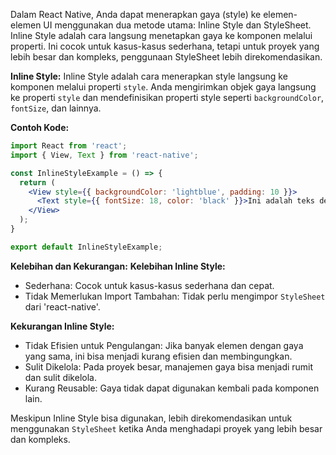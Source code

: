 Dalam React Native, Anda dapat menerapkan gaya (style) ke elemen-elemen UI menggunakan dua metode utama: Inline Style dan StyleSheet. Inline Style adalah cara langsung menetapkan gaya ke komponen melalui properti. Ini cocok untuk kasus-kasus sederhana, tetapi untuk proyek yang lebih besar dan kompleks, penggunaan StyleSheet lebih direkomendasikan.

**Inline Style:** 
Inline Style adalah cara menerapkan style langsung ke komponen melalui properti `style`. Anda mengirimkan objek gaya langsung ke properti `style` dan mendefinisikan properti style seperti `backgroundColor`, `fontSize`, dan lainnya.

**Contoh Kode:**

```jsx
import React from 'react';
import { View, Text } from 'react-native';

const InlineStyleExample = () => {
  return (
    <View style={{ backgroundColor: 'lightblue', padding: 10 }}>
      <Text style={{ fontSize: 18, color: 'black' }}>Ini adalah teks dengan gaya inline.</Text>
    </View>
  );
}

export default InlineStyleExample;

```

**Kelebihan dan Kekurangan:** **Kelebihan Inline Style:**

- Sederhana: Cocok untuk kasus-kasus sederhana dan cepat.
- Tidak Memerlukan Import Tambahan: Tidak perlu mengimpor `StyleSheet` dari 'react-native'.

**Kekurangan Inline Style:**

- Tidak Efisien untuk Pengulangan: Jika banyak elemen dengan gaya yang sama, ini bisa menjadi kurang efisien dan membingungkan.
- Sulit Dikelola: Pada proyek besar, manajemen gaya bisa menjadi rumit dan sulit dikelola.
- Kurang Reusable: Gaya tidak dapat digunakan kembali pada komponen lain.

Meskipun Inline Style bisa digunakan, lebih direkomendasikan untuk menggunakan `StyleSheet` ketika Anda menghadapi proyek yang lebih besar dan kompleks.